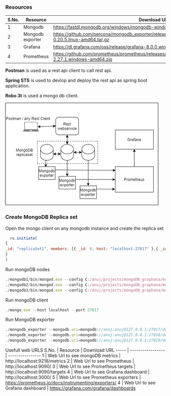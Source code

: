 ### Resources

S.No. | Resource          | Download URL
----- | ----------------- | ----------------
1     | Mongodb           | https://fastdl.mongodb.org/windows/mongodb-windows-x86_64-4.4.6.zip 
2     | Mongodb exporter  | https://github.com/percona/mongodb_exporter/releases/download/v0.20.5/mongodb_exporter-0.20.5.linux-amd64.tar.gz 
3     | Grafana           | https://dl.grafana.com/oss/release/grafana-8.0.0.windows-amd64.zip 
4     | Prometheus        | https://github.com/prometheus/prometheus/releases/download/v2.27.1/prometheus-2.27.1.windows-amd64.zip 

**Postman** is used as a rest api client to call rest api. 

**Spring STS** is used to devlop and deploy the rest api as spring boot application. 

**Robo 3t** is used a mongo db client.

![Deployment Diagram](https://github.com/onlineanuj/demotestapi/blob/master/Untitled%20Diagram.png)

### Create MongoDB Replica set
Open the mongo client on any mongodb instance and create the replica set  
```javascript
  rs.initiate(
{
_id: "replicaSet1", members: [{ _id: 0, host: "localhost:27017" },{ _id: 1, host: "localhost:27018" },{ _id: 2, host: "localhost:27019" }]
}
)
```

Run mongoDB nodes
```javascript
./mongodb1/bin/mongod.exe --config C:/anuj/projects/mongoDB_graphana/mongodb1.conf
./mongodb2/bin/mongod.exe --config C:/anuj/projects/mongoDB_graphana/mongodb2.conf
./mongodb3/bin/mongod.exe --config C:/anuj/projects/mongoDB_graphana/mongodb3.conf
```
Run mongoDB client
```javascript
./mongo.exe --host localhost --port 27017
```
Run MongoDB exporter
```javascript
./mongodb_exporter --mongodb.uri=mongodb://anuj:anuj@127.0.0.1:27017/demodb?ssl=false --web.listen-address=":9216" --compatible-mode --mongodb.collstats-colls=demodb.message
./mongodb_exporter --mongodb.uri=mongodb://anuj:anuj@127.0.0.1:27018/demodb?ssl=false --web.listen-address=":9217" --compatible-mode --mongodb.collstats-colls=demodb.message
./mongodb_exporter --mongodb.uri=mongodb://anuj:anuj@127.0.0.1:27019/demodb?ssl=false --web.listen-address=":9218" --compatible-mode --mongodb.collstats-colls=demodb.message
```
Usefull web URLS
S.No. | Resource          | Download URL
----- | ----------------- | ----------------
1     | Web Url to see mongoDB metrics | http://localhost:9216/metrics 
2     | Web Url to see Prometheus | http://localhost:9090/
3     | Web Url to see Prometheus targets | http://localhost:9090/targets 
4     | Web Url to see Grafana dashboard | http://localhost:3000/
5     | Web Url to see Prometheus exporters | https://prometheus.io/docs/instrumenting/exporters/
4     | Web Url to see Grafana dashboard | https://grafana.com/grafana/dashboards
